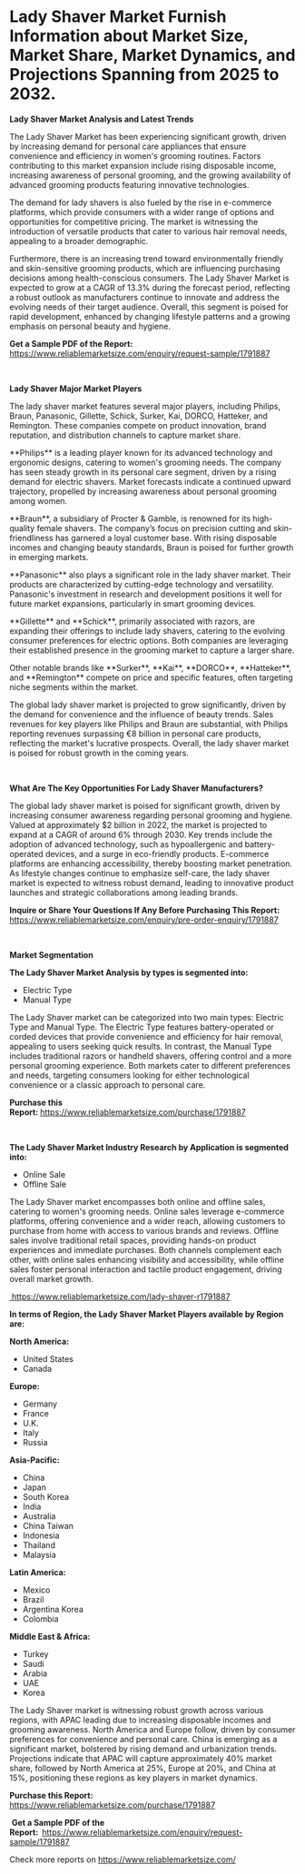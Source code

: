 <p><h1>Lady Shaver Market Furnish Information about Market Size, Market Share, Market Dynamics, and Projections Spanning from 2025 to 2032.</h1></p><p><strong>Lady Shaver Market Analysis and Latest Trends</strong></p>
<p><p>The Lady Shaver Market has been experiencing significant growth, driven by increasing demand for personal care appliances that ensure convenience and efficiency in women's grooming routines. Factors contributing to this market expansion include rising disposable income, increasing awareness of personal grooming, and the growing availability of advanced grooming products featuring innovative technologies. </p><p>The demand for lady shavers is also fueled by the rise in e-commerce platforms, which provide consumers with a wider range of options and opportunities for competitive pricing. The market is witnessing the introduction of versatile products that cater to various hair removal needs, appealing to a broader demographic. </p><p>Furthermore, there is an increasing trend toward environmentally friendly and skin-sensitive grooming products, which are influencing purchasing decisions among health-conscious consumers. The Lady Shaver Market is expected to grow at a CAGR of 13.3% during the forecast period, reflecting a robust outlook as manufacturers continue to innovate and address the evolving needs of their target audience. Overall, this segment is poised for rapid development, enhanced by changing lifestyle patterns and a growing emphasis on personal beauty and hygiene.</p></p>
<p><strong>Get a Sample PDF of the Report:&nbsp;</strong> <a href="https://www.reliablemarketsize.com/enquiry/request-sample/1791887?utm_campaign=1836&utm_medium=2&utm_source=Github&utm_content=ia&utm_term=06022025&utm_id=lady-shaver">https://www.reliablemarketsize.com/enquiry/request-sample/1791887</a></p>
<p>&nbsp;</p>
<p><strong>Lady Shaver Major Market Players</strong></p>
<p><p>The lady shaver market features several major players, including Philips, Braun, Panasonic, Gillette, Schick, Surker, Kai, DORCO, Hatteker, and Remington. These companies compete on product innovation, brand reputation, and distribution channels to capture market share.</p><p>**Philips** is a leading player known for its advanced technology and ergonomic designs, catering to women's grooming needs. The company has seen steady growth in its personal care segment, driven by a rising demand for electric shavers. Market forecasts indicate a continued upward trajectory, propelled by increasing awareness about personal grooming among women.</p><p>**Braun**, a subsidiary of Procter & Gamble, is renowned for its high-quality female shavers. The company’s focus on precision cutting and skin-friendliness has garnered a loyal customer base. With rising disposable incomes and changing beauty standards, Braun is poised for further growth in emerging markets.</p><p>**Panasonic** also plays a significant role in the lady shaver market. Their products are characterized by cutting-edge technology and versatility. Panasonic's investment in research and development positions it well for future market expansions, particularly in smart grooming devices.</p><p>**Gillette** and **Schick**, primarily associated with razors, are expanding their offerings to include lady shavers, catering to the evolving consumer preferences for electric options. Both companies are leveraging their established presence in the grooming market to capture a larger share.</p><p>Other notable brands like **Surker**, **Kai**, **DORCO**, **Hatteker**, and **Remington** compete on price and specific features, often targeting niche segments within the market.</p><p>The global lady shaver market is projected to grow significantly, driven by the demand for convenience and the influence of beauty trends. Sales revenues for key players like Philips and Braun are substantial, with Philips reporting revenues surpassing €8 billion in personal care products, reflecting the market's lucrative prospects. Overall, the lady shaver market is poised for robust growth in the coming years.</p></p>
<p>&nbsp;</p>
<p><strong>What Are The Key Opportunities For Lady Shaver Manufacturers?</strong></p>
<p><p>The global lady shaver market is poised for significant growth, driven by increasing consumer awareness regarding personal grooming and hygiene. Valued at approximately $2 billion in 2022, the market is projected to expand at a CAGR of around 6% through 2030. Key trends include the adoption of advanced technology, such as hypoallergenic and battery-operated devices, and a surge in eco-friendly products. E-commerce platforms are enhancing accessibility, thereby boosting market penetration. As lifestyle changes continue to emphasize self-care, the lady shaver market is expected to witness robust demand, leading to innovative product launches and strategic collaborations among leading brands.</p></p>
<p><strong>Inquire or Share Your Questions If Any Before Purchasing This Report:</strong> <a href="https://www.reliablemarketsize.com/enquiry/pre-order-enquiry/1791887?utm_campaign=1836&utm_medium=2&utm_source=Github&utm_content=ia&utm_term=06022025&utm_id=lady-shaver">https://www.reliablemarketsize.com/enquiry/pre-order-enquiry/1791887</a></p>
<p>&nbsp;</p>
<p><strong>Market Segmentation</strong></p>
<p><strong>The Lady Shaver Market Analysis by types is segmented into:</strong></p>
<p><ul><li>Electric Type</li><li>Manual Type</li></ul></p>
<p><p>The Lady Shaver market can be categorized into two main types: Electric Type and Manual Type. The Electric Type features battery-operated or corded devices that provide convenience and efficiency for hair removal, appealing to users seeking quick results. In contrast, the Manual Type includes traditional razors or handheld shavers, offering control and a more personal grooming experience. Both markets cater to different preferences and needs, targeting consumers looking for either technological convenience or a classic approach to personal care.</p></p>
<p><strong>Purchase this Report:&nbsp;</strong><a href="https://www.reliablemarketsize.com/purchase/1791887?utm_campaign=1836&utm_medium=2&utm_source=Github&utm_content=ia&utm_term=06022025&utm_id=lady-shaver">https://www.reliablemarketsize.com/purchase/1791887</a></p>
<p>&nbsp;</p>
<p><strong>The Lady Shaver Market Industry Research by Application is segmented into:</strong></p>
<p><ul><li>Online Sale</li><li>Offline Sale</li></ul></p>
<p><p>The Lady Shaver market encompasses both online and offline sales, catering to women's grooming needs. Online sales leverage e-commerce platforms, offering convenience and a wider reach, allowing customers to purchase from home with access to various brands and reviews. Offline sales involve traditional retail spaces, providing hands-on product experiences and immediate purchases. Both channels complement each other, with online sales enhancing visibility and accessibility, while offline sales foster personal interaction and tactile product engagement, driving overall market growth.</p></p>
<p><a href="https://www.reliablemarketsize.com/lady-shaver-r1791887?utm_campaign=1836&utm_medium=2&utm_source=Github&utm_content=ia&utm_term=06022025&utm_id=lady-shaver">&nbsp;https://www.reliablemarketsize.com/lady-shaver-r1791887</a></p>
<p><strong>In terms of Region, the Lady Shaver Market Players available by Region are:</strong></p>
<p>
    <p> <strong> North America: </strong>
        <ul>
            <li>United States</li>
            <li>Canada</li>
        </ul>
        </p> 
    <p> <strong> Europe: </strong>
        <ul>
            <li>Germany</li>
            <li>France</li>
            <li>U.K.</li>
            <li>Italy</li>
            <li>Russia</li>
        </ul>
        </p> 
    <p> <strong> Asia-Pacific: </strong>
        <ul>
            <li>China</li>
            <li>Japan</li>
            <li>South Korea</li>
            <li>India</li>
            <li>Australia</li>
            <li>China Taiwan</li>
            <li>Indonesia</li>
            <li>Thailand</li>
            <li>Malaysia</li>
        </ul>
        </p> 
    <p> <strong> Latin America: </strong>
        <ul>
            <li>Mexico</li>
            <li>Brazil</li>
            <li>Argentina Korea</li>
            <li>Colombia</li>
        </ul>
        </p> 
    <p> <strong> Middle East & Africa: </strong>
        <ul>
            <li>Turkey</li>
            <li>Saudi</li>
            <li>Arabia</li>
            <li>UAE</li>
            <li>Korea</li>
        </ul>
    </p>
    </p>
<p><p>The Lady Shaver market is witnessing robust growth across various regions, with APAC leading due to increasing disposable incomes and grooming awareness. North America and Europe follow, driven by consumer preferences for convenience and personal care. China is emerging as a significant market, bolstered by rising demand and urbanization trends. Projections indicate that APAC will capture approximately 40% market share, followed by North America at 25%, Europe at 20%, and China at 15%, positioning these regions as key players in market dynamics.</p></p>
<p><strong>Purchase this Report: </strong><a href="https://www.reliablemarketsize.com/purchase/1791887?utm_campaign=1836&utm_medium=2&utm_source=Github&utm_content=ia&utm_term=06022025&utm_id=lady-shaver">https://www.reliablemarketsize.com/purchase/1791887</a></p>
<p>&nbsp;<strong>Get a Sample PDF of the Report:&nbsp;&nbsp;</strong><a href="https://www.reliablemarketsize.com/enquiry/request-sample/1791887?utm_campaign=1836&utm_medium=2&utm_source=Github&utm_content=ia&utm_term=06022025&utm_id=lady-shaver">https://www.reliablemarketsize.com/enquiry/request-sample/1791887</a></p>
<p><strong></strong></p>
<p>Check more reports on <a href="https://www.reliablemarketsize.com/?utm_campaign=1836&utm_medium=2&utm_source=Github&utm_content=ia&utm_term=06022025&utm_id=lady-shaver">https://www.reliablemarketsize.com/</a></p>